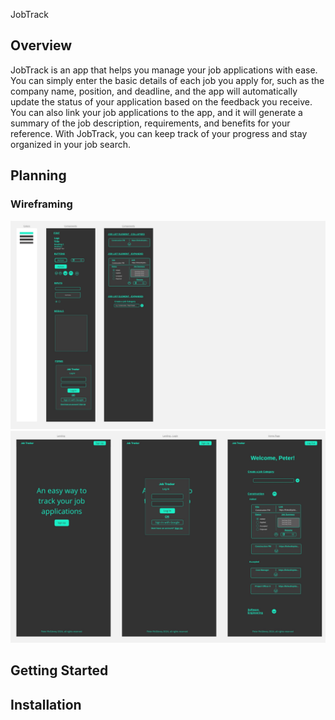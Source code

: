 
JobTrack

## Overview

 JobTrack is an app that helps you manage your job applications with ease. You can simply enter the basic details of each job you apply for, such as the company name, position, and deadline, and the app will automatically update the status of your application based on the feedback you receive. You can also link your job applications to the app, and it will generate a summary of the job description, requirements, and benefits for your reference. With JobTrack, you can keep track of your progress and stay organized in your job search.

## Planning
### Wireframing

![Components](images/components_.jpg)
![Pages](images/pages.jpg)



## Getting Started

## Installation



